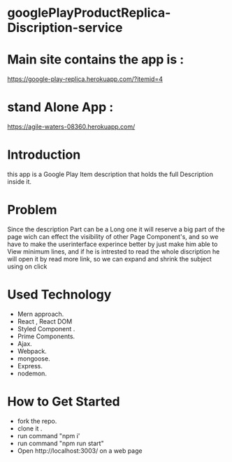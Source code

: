 # googlePlayProductReplica-Discription-service

# Main site contains the app is :
https://google-play-replica.herokuapp.com/?itemid=4
# stand Alone App :
https://agile-waters-08360.herokuapp.com/

# Introduction
this app is a Google Play Item description that holds the full Description inside it.

# Problem
Since the description Part can be a Long one it will reserve a big part of the page wich can effect the visibility of other Page Component's,
and so we have to make the userinterface experince better by just make him able to View minimum lines,
and if he is intrested to read the whole discription he will open it by read more link, so we can expand and shrink the subject using on click

# Used Technology
- Mern approach.
- React , React DOM
- Styled Component .
- Prime Components.
- Ajax.
- Webpack.
- mongoose.
- Express.
- nodemon.

# How to Get Started
- fork the repo.
- clone it .
- run command "npm i'
- run command "npm run start"
- Open http://localhost:3003/ on a web page

